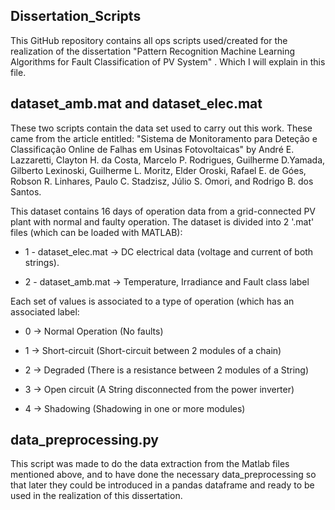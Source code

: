 ## Dissertation_Scripts

This GitHub repository contains all ops scripts used/created for the realization of the dissertation "Pattern Recognition Machine Learning Algorithms for Fault Classification of PV System" . Which I will explain in this file.

## dataset_amb.mat and dataset_elec.mat

These two scripts contain the data set used to carry out this work. These came from the article entitled: "Sistema de Monitoramento para Deteção e Classificação Online de Falhas em Usinas Fotovoltaicas" by André E. Lazzaretti, Clayton H. da Costa, Marcelo P. Rodrigues, Guilherme D.Yamada, Gilberto Lexinoski, Guilherme L. Moritz, Elder Oroski, Rafael E. de Góes, Robson R. Linhares, Paulo C. Stadzisz, Júlio S. Omori, and Rodrigo B. dos Santos.

This dataset contains 16 days of operation data from a grid-connected PV plant with normal and faulty operation. The dataset is divided into 2 '.mat' files (which can be loaded with MATLAB):

  * 1 - dataset_elec.mat -> DC electrical data (voltage and current of both strings).
  
  * 2 - dataset_amb.mat -> Temperature, Irradiance and Fault class label

Each set of values is associated to a type of operation (which has an associated label:

  * 0 -> Normal Operation (No faults)
  
  * 1 -> Short-circuit (Short-circuit between 2 modules of a chain)

  * 2 -> Degraded (There is a resistance between 2 modules of a String)

  * 3 -> Open circuit (A String disconnected from the power inverter)

  * 4 -> Shadowing (Shadowing in one or more modules)

## data_preprocessing.py

This script was made to do the data extraction from the Matlab files mentioned above, and to have done the necessary data_preprocessing so that later they could be introduced in a pandas dataframe and ready to be used in the realization of this dissertation.
